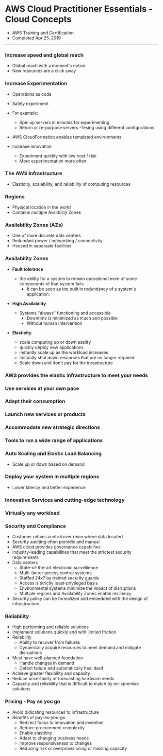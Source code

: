 # AWS Cloud Practitioner Essentials - Cloud Concepts
- AWS Training and Certification
- Completed Apr 25, 2019
---
### Increase speed and global reach
- Global reach with a moment's notice
- New resources are a click away
		
### Increase Experimentation
- Operations as code
- Safely experiment
- For example:
  - Spin up servers in minutes for experimenting
  - Return or re-purpose servers
-Tesing using different configurations
- AWS CloudFormation enables templated environments
		
- Increase innovation
  - Experiment quickly with low cost / risk
  - More experimentation more often
		
### The AWS Infrastructure
- Elasticity, scalability, and reliability of computing resources
	
### Regions
- Physical location in the world
- Contains multiple Availbility Zones
		
### Availability Zones (AZs)
- One of more discrete data centers
- Redundant power / networking / connectivity
- Housed in separaate facilities

###	Availability Zones
- **Fault tolerance**
  - the ability for a system to remain operational even of some components of that system fails.
	- It can be seen as the built in redundancy of a system's application.
	
- **High Availability**
  - Systems "always" functioning and accessible
	- Downtime is minimized as much and possible
	- Without human intervention
		
- **Elasticity**
	- scale computing up or down easilty
	- quickly  deploy new applications
	- instantly scale up as the workload increases
	- Instantly shut down resources that are no longer required
	- Scale down and don't pay for the inrastructure
		
### AWS provides the elastic infrastructure to meet your needs
	
### Use services at your own pace
	
### Adapt their consumption
	
### Launch new services or products
	
### Accommodate new strategic directions
	
### Tools to run a wide range of applications
	
### **Auto Scaling** and **Elastic Load Balancing**
- Scale up or down based on demand
		
### Deploy your system in multiple regions
- Lower latency and better experience
		
### Innovative Services and cutting-edge technology
	
### Virtually any workload
	
### **Security and Compliance**
- Customer retains control over reion where data located
- Security auditing often periodic and manual
- AWS cloud provides governance capabilites
- Industry-leading capabilities  that meet the strictest security requirements
- Data centers
	-  State-of-the-art electronic survellience
	- Multi-factor access control systems
	- Staffed 24x7 by trained security guards
	- Access is strictly least-privileged basis
	- Environmental systems minimize the impact of disruptions
	- Multiple regions and Availability Zones enable resiliency
- Security policy can be formalized and embedded with the design of infrastructure
		
### **Reliability**
- High performing and reliable solutions
- Implement solutions quickly and with limited friction
- Reliability
	- Ability to recover from failures
	- Dynamically acquire resources to meet demand and mitigate disruptions
- Must have well-planned foundation
	- Handle changes in demand
	- Detect failure and automatically heal itself
- Achieve greater flexibility and capacity
- Reduce uncertainty of forecasting hardware needs
- Capacity and reliability that is difficult to match by on-spremise solutions
		
### **Pricing** - Pay as you go
- Avoid didicating resources to infrastructure
- Benefits of pay-as-you-go
	- Redirect focus to innovation and invention
	- Reduce procurement complexity
	- Enable elasticity
	- Adapt to changing business needs
	- Improve responsiveness to changes
	- Reducing risk or overprovisioning or missing capacity
